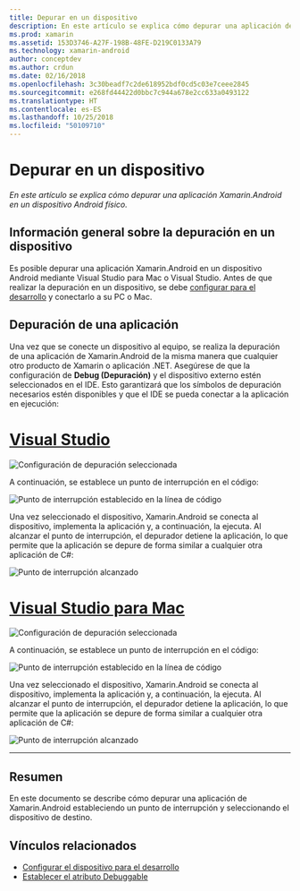 ```yaml
---
title: Depurar en un dispositivo
description: En este artículo se explica cómo depurar una aplicación de Xamarin.Android en un dispositivo Android físico.
ms.prod: xamarin
ms.assetid: 153D3746-A27F-198B-48FE-D219C0133A79
ms.technology: xamarin-android
author: conceptdev
ms.author: crdun
ms.date: 02/16/2018
ms.openlocfilehash: 3c30beadf7c2de618952bdf0cd5c03e7ceee2845
ms.sourcegitcommit: e268fd44422d0bbc7c944a678e2cc633a0493122
ms.translationtype: HT
ms.contentlocale: es-ES
ms.lasthandoff: 10/25/2018
ms.locfileid: "50109710"
---
```

# <a name="debug-on-device"></a>Depurar en un dispositivo

_En este artículo se explica cómo depurar una aplicación Xamarin.Android en un dispositivo Android físico._

## <a name="debug-on-device-overview"></a>Información general sobre la depuración en un dispositivo

Es posible depurar una aplicación Xamarin.Android en un dispositivo Android mediante Visual Studio para Mac o Visual Studio. Antes de que realizar la depuración en un dispositivo, se debe [configurar para el desarrollo](~/android/get-started/installation/set-up-device-for-development.md) y conectarlo a su PC o Mac.


## <a name="debug-application"></a>Depuración de una aplicación

Una vez que se conecte un dispositivo al equipo, se realiza la depuración de una aplicación de Xamarin.Android de la misma manera que cualquier otro producto de Xamarin o aplicación .NET. Asegúrese de que la configuración de **Debug (Depuración)** y el dispositivo externo estén seleccionados en el IDE. Esto garantizará que los símbolos de depuración necesarios estén disponibles y que el IDE se pueda conectar a la aplicación en ejecución: 

# <a name="visual-studiotabwindows"></a>[Visual Studio](#tab/windows)

![Configuración de depuración seleccionada](debug-on-device-images/image1-vs.png)

A continuación, se establece un punto de interrupción en el código:

![Punto de interrupción establecido en la línea de código](debug-on-device-images/image2-vs.png)

Una vez seleccionado el dispositivo, Xamarin.Android se conecta al dispositivo, implementa la aplicación y, a continuación, la ejecuta. Al alcanzar el punto de interrupción, el depurador detiene la aplicación, lo que permite que la aplicación se depure de forma similar a cualquier otra aplicación de C#: 

![Punto de interrupción alcanzado](debug-on-device-images/image3-vs.png)

# <a name="visual-studio-for-mactabmacos"></a>[Visual Studio para Mac](#tab/macos)

![Configuración de depuración seleccionada](debug-on-device-images/image1-xs.png)

A continuación, se establece un punto de interrupción en el código:

![Punto de interrupción establecido en la línea de código](debug-on-device-images/image2-xs.png)

Una vez seleccionado el dispositivo, Xamarin.Android se conecta al dispositivo, implementa la aplicación y, a continuación, la ejecuta. Al alcanzar el punto de interrupción, el depurador detiene la aplicación, lo que permite que la aplicación se depure de forma similar a cualquier otra aplicación de C#: 

![Punto de interrupción alcanzado](debug-on-device-images/image3-xs.png)

-----



## <a name="summary"></a>Resumen

En este documento se describe cómo depurar una aplicación de Xamarin.Android estableciendo un punto de interrupción y seleccionando el dispositivo de destino.


## <a name="related-links"></a>Vínculos relacionados

- [Configurar el dispositivo para el desarrollo](~/android/get-started/installation/set-up-device-for-development.md)
- [Establecer el atributo Debuggable](~/android/deploy-test/debuggable-attribute.md)
